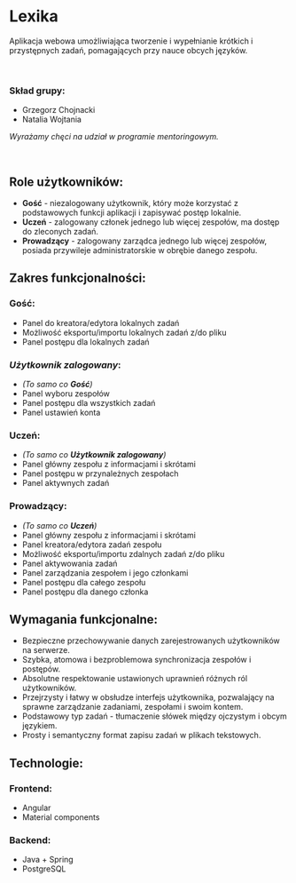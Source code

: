 # Lexika

Aplikacja webowa umożliwiająca tworzenie i wypełnianie krótkich i przystępnych
zadań, pomagających przy nauce obcych języków.

<br>

### Skład grupy:
- Grzegorz Chojnacki
- Natalia Wojtania

*Wyrażamy chęci na udział w programie mentoringowym.*

<br>

## Role użytkowników:
- **Gość** - niezalogowany użytkownik, który może korzystać z podstawowych funkcji
  aplikacji i zapisywać postęp lokalnie.
- **Uczeń** - zalogowany członek jednego lub więcej zespołów, ma dostęp do zleconych
  zadań.
- **Prowadzący** - zalogowany zarządca jednego lub więcej zespołów, posiada
  przywileje administratorskie w obrębie danego zespołu.


## Zakres funkcjonalności:

### **Gość**:
- Panel do kreatora/edytora lokalnych zadań
- Możliwość eksportu/importu lokalnych zadań z/do pliku
- Panel postępu dla lokalnych zadań

### ***Użytkownik zalogowany***:
- *(To samo co **Gość**)*
- Panel wyboru zespołów
- Panel postępu dla wszystkich zadań
- Panel ustawień konta

### **Uczeń**:
- *(To samo co **Użytkownik zalogowany**)*
- Panel główny zespołu z informacjami i skrótami
- Panel postępu w przynależnych zespołach
- Panel aktywnych zadań

### **Prowadzący**:
- *(To samo co **Uczeń**)*
- Panel główny zespołu z informacjami i skrótami
- Panel kreatora/edytora zadań zespołu
- Możliwość eksportu/importu zdalnych zadań z/do pliku
- Panel aktywowania zadań
- Panel zarządzania zespołem i jego członkami
- Panel postępu dla całego zespołu
- Panel postępu dla danego członka


## Wymagania funkcjonalne:
- Bezpieczne przechowywanie danych zarejestrowanych użytkowników na serwerze.
- Szybka, atomowa i bezproblemowa synchronizacja zespołów i postępów.
- Absolutne respektowanie ustawionych uprawnień różnych ról użytkowników.
- Przejrzysty i łatwy w obsłudze interfejs użytkownika, pozwalający na sprawne
  zarządzanie zadaniami, zespołami i swoim kontem.
- Podstawowy typ zadań - tłumaczenie słówek między ojczystym i obcym językiem.
- Prosty i semantyczny format zapisu zadań w plikach tekstowych.


## Technologie:

### Frontend:
- Angular
- Material components

### Backend:
- Java + Spring
- PostgreSQL

<!--

## Dodatkowe funkcje:
- Generowanie kodu dołączającego do zespołu, który pozwoli na automatyczne
  przypisanie dużej liczby członków (za zatwierdzeniem przez prowdzącego).
- Praca samodzielna i możliwość zdalnego zapisu postępu, dzięki jednoosobowemu
  zespołowi, gdzie prowadzący jest również uczniem (specjalna opcja widniejąca
  przy tworzeniu zespołu).
- Wypełnianie luk w przygotowanych zdaniach.
- Możliwość dołączania plików graficznych jako url, lub string base64.

-->